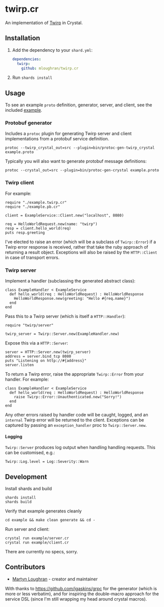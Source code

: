 # twirp.cr

An implementation of [Twirp](https://github.com/twitchtv/twirp) in Crystal.

## Installation

1. Add the dependency to your `shard.yml`:

   ```yaml
   dependencies:
     twirp:
       github: mloughran/twirp.cr
   ```

2. Run `shards install`

## Usage

To see an example `proto` definition, generator, server, and client, see the included [example](example).

### Protobuf generator

Includes a `protoc` plugin for generating Twirp server and client implementations from a protobuf service definition.

	protoc --twirp_crystal_out=src --plugin=bin/protoc-gen-twirp_crystal example.proto

Typically you will also want to generate protobuf message definitions:

	protoc --crystal_out=src --plugin=bin/protoc-gen-crystal example.proto

### Twirp client

For example:

```crystal
require "./example.twirp.cr"
require "./example.pb.cr"

client = ExampleService::Client.new("localhost", 8080)

req = HelloWorldRequest.new(name: "twirp")
resp = client.hello_world(req)
puts resp.greeting
```

I've elected to raise an error (which will be a subclass of `Twirp::Error`) if a Twirp error response is received, rather that take the ruby approach of returning a result object. Exceptions will also be raised by the `HTTP::Client` in case of transport errors.

### Twirp server

Implement a handler (subclassing the generated abstract class):

```crystal
class ExampleHandler < ExampleService
  def hello_world(req : HelloWorldRequest) : HelloWorldResponse
    HelloWorldResponse.new(greeting: "Hello #{req.name}")
  end
end
```

Pass this to a Twirp server (which is itself a `HTTP::Handler`):

```crystal
require "twirp/server"

twirp_server = Twirp::Server.new(ExampleHandler.new)
```

Expose this via a `HTTP::Server`:

```crystal
server = HTTP::Server.new(twirp_server)
address = server.bind_tcp 8080
puts "Listening on http://#{address}"
server.listen
```

To return a Twirp error, raise the appropriate `Twirp::Error` from your handler. For example:

```crystal
class ExampleHandler < ExampleService
  def hello_world(req : HelloWorldRequest) : HelloWorldResponse
    raise Twirp::Error::Unauthenticated.new("Sorry!")
  end
end
```

Any other errors raised by handler code will be caught, logged, and an `internal` Twirp error will be returned to the client. Exceptions can be captured by passing an `exception_handler` proc to `Twirp::Server.new`.

#### Logging

`Twirp::Server` produces log output when handling handling requests. This can be customised, e.g.:

```crystal
Twirp::Log.level = Log::Severity::Warn
```

## Development

Install shards and build

	shards install
	shards build

Verify that example generates cleanly

	cd example && make clean generate && cd -

Run server and client:

	crystal run example/server.cr
	crystal run example/client.cr

There are currently no specs, sorry.

## Contributors

- [Martyn Loughran](https://github.com/mloughran) - creator and maintainer

With thanks to https://github.com/jgaskins/grpc for the generator (which is more or less verbatim), and for inspiring the double-macro approach for the service DSL (since I'm still wrapping my head around crystal macros).

